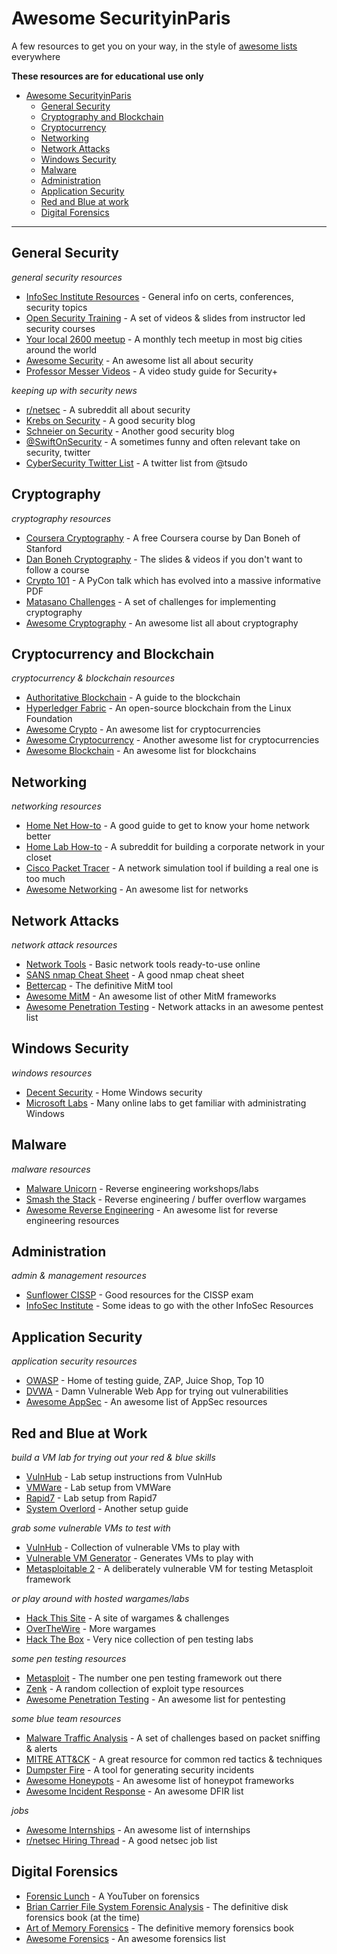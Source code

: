 # Awesome SecurityinParis

A few resources to get you on your way, in the style of [awesome lists](https://github.com/sindresorhus/awesome) everywhere

**These resources are for educational use only**

- [Awesome SecurityinParis](#awesome-securityinparis)
  -  [General Security](#general-security)
  -  [Cryptography and Blockchain](#cryptography-and-blockchain)
  -  [Cryptocurrency](#cryptocurrency)
  -  [Networking](#networking)
  -  [Network Attacks](#network-attacks)
  -  [Windows Security](#windows-security)
  -  [Malware](#malware)
  -  [Administration](#administration)
  -  [Application Security](#application-security)
  -  [Red and Blue at work](#red-and-blue-at-work)
  -  [Digital Forensics](#digital-forensics)
 
---
## General Security
*general security resources*

* [InfoSec Institute Resources](https://resources.infosecinstitute.com/) - General info on certs, conferences, security topics
* [Open Security Training](http://opensecuritytraining.info/) - A set of videos & slides from instructor led security courses
* [Your local 2600 meetup](https://www.2600.com/meetings/mtg.html) - A monthly tech meetup in most big cities around the world
* [Awesome Security](https://github.com/sbilly/awesome-security) - An awesome list all about security
* [Professor Messer Videos](https://www.youtube.com/playlist?list=PLG49S3nxzAnnVhoAaL4B6aMFDQ8_gdxAy) - A video study guide for Security+


*keeping up with security news*

* [r/netsec](https://www.reddit.com/r/netsec/) - A subreddit all about security
* [Krebs on Security](https://krebsonsecurity.com/) - A good security blog
* [Schneier on Security](https://www.schneier.com/) - Another good security blog
* [@SwiftOnSecurity](https://twitter.com/SwiftOnSecurity) - A sometimes funny and often relevant take on security, twitter
* [CyberSecurity Twitter List](https://mobile.twitter.com/tsudo/lists/tech-cybersecurity) - A twitter list from @tsudo

## Cryptography
*cryptography resources*

* [Coursera Cryptography](https://www.coursera.org/learn/crypto) - A free Coursera course by Dan Boneh of Stanford
* [Dan Boneh Cryptography](https://crypto.stanford.edu/~dabo/courses/OnlineCrypto/) - The slides & videos if you don't want to follow a course
* [Crypto 101](https://www.crypto101.io/) - A PyCon talk which has evolved into a massive informative PDF
* [Matasano Challenges](https://cryptopals.com/) - A set of challenges for implementing cryptography
* [Awesome Cryptography](https://github.com/sobolevn/awesome-cryptography) - An awesome list all about cryptography

## Cryptocurrency and Blockchain
*cryptocurrency & blockchain resources*

* [Authoritative Blockchain](https://www.freecodecamp.org/news/the-authoritative-guide-to-blockchain-development-855ab65b58bc/) - A guide to the blockchain
* [Hyperledger Fabric](https://hyperledger-fabric.readthedocs.io/en/latest/build_network.html) - An open-source blockchain from the Linux Foundation
* [Awesome Crypto](https://github.com/s6ruby/awesome-crypto) - An awesome list for cryptocurrencies
* [Awesome Cryptocurrency](https://github.com/cmahon/awesome-cryptocurrency) - Another awesome list for cryptocurrencies
* [Awesome Blockchain](https://github.com/openblockchains/awesome-blockchains) - An awesome list for blockchains

## Networking
*networking resources*

* [Home Net How-to](https://www.homenethowto.com/) - A good guide to get to know your home network better
* [Home Lab How-to](https://www.reddit.com/r/homelab/) - A subreddit for building a corporate network in your closet
* [Cisco Packet Tracer](https://www.netacad.com/courses/packet-tracer) - A network simulation tool if building a real one is too much
* [Awesome Networking](https://github.com/clowwindy/Awesome-Networking) - An awesome list for networks

## Network Attacks
*network attack resources*

* [Network Tools](https://network-tools.com/) - Basic network tools ready-to-use online
* [SANS nmap Cheat Sheet](https://pen-testing.sans.org/blog/2013/10/08/nmap-cheat-sheet-1-0/) - A good nmap cheat sheet
* [Bettercap](https://www.bettercap.org/) - The definitive MitM tool
* [Awesome MitM](https://github.com/Chan9390/Awesome-MitM) - An awesome list of other MitM frameworks
* [Awesome Penetration Testing](https://github.com/enaqx/awesome-pentest#network-tools) - Network attacks in an awesome pentest list

## Windows Security
*windows resources*

* [Decent Security](https://decentsecurity.com/) - Home Windows security
* [Microsoft Labs](https://www.microsoft.com/handsonlabs/SelfPacedLabs) - Many online labs to get familiar with administrating Windows

## Malware
*malware resources*

* [Malware Unicorn](https://malwareunicorn.org/) - Reverse engineering workshops/labs
* [Smash the Stack](http://smashthestack.org/) - Reverse engineering / buffer overflow wargames
* [Awesome Reverse Engineering](https://github.com/tylerha97/awesome-reversing) - An awesome list for reverse engineering resources

## Administration
*admin & management resources*

* [Sunflower CISSP](https://www.sunflower-cissp.com/) - Good resources for the CISSP exam
* [InfoSec Institute](https://www.infosecinstitute.com/roles/cybersecurity-manager/) - Some ideas to go with the other InfoSec Resources

## Application Security
*application security resources*

* [OWASP](https://www.owasp.org/index.php/Main_Page) - Home of testing guide, ZAP, Juice Shop, Top 10
* [DVWA](http://www.dvwa.co.uk/) - Damn Vulnerable Web App for trying out vulnerabilities
* [Awesome AppSec](https://github.com/paragonie/awesome-appsec) - An awesome list of AppSec resources

## Red and Blue at Work
*build a VM lab for trying out your red & blue skills*

* [VulnHub](https://www.vulnhub.com/lab/) - Lab setup instructions from VulnHub
* [VMWare](https://www.vmwareblog.org/build-home-lab-using-pc-part-1-esxi-6-7-u1/) - Lab setup from VMWare
* [Rapid7](https://kb.help.rapid7.com/docs/setting-up-a-penetration-testing-lab) - Lab setup from Rapid7
* [System Overlord](https://systemoverlord.com/2017/10/24/building-a-home-lab-for-offensive-security-basics.html) - Another setup guide

*grab some vulnerable VMs to test with*

* [VulnHub](https://www.vulnhub.com/) - Collection of vulnerable VMs to play with
* [Vulnerable VM Generator](https://github.com/cliffe/SecGen/) - Generates VMs to play with
* [Metasploitable 2](https://metasploit.help.rapid7.com/docs/metasploitable-2) - A deliberately vulnerable VM for testing Metasploit framework

*or play around with hosted wargames/labs*

* [Hack This Site](https://www.hackthissite.org/) - A site of wargames & challenges
* [OverTheWire](http://overthewire.org/wargames/) - More wargames
* [Hack The Box](https://www.hackthebox.eu/) - Very nice collection of pen testing labs

*some pen testing resources*

* [Metasploit](https://www.metasploit.com/) - The number one pen testing framework out there
* [Zenk](https://repo.zenk-security.com/) - A random collection of exploit type resources
* [Awesome Penetration Testing](https://github.com/enaqx/awesome-pentest) - An awesome list for pentesting

*some blue team resources*

* [Malware Traffic Analysis](https://www.malware-traffic-analysis.net/training-exercises.html) - A set of challenges based on packet sniffing & alerts
* [MITRE ATT&CK](https://attack.mitre.org/) - A great resource for common red tactics & techniques
* [Dumpster Fire](https://github.com/TryCatchHCF/DumpsterFire) - A tool for generating security incidents
* [Awesome Honeypots](https://github.com/paralax/awesome-honeypots) - An awesome list of honeypot frameworks
* [Awesome Incident Response](https://github.com/meirwah/awesome-incident-response) - An awesome DFIR list

*jobs*

* [Awesome Internships](https://github.com/paralax/awesome-cybersecurity-internships) - An awesome list of internships
* [r/netsec Hiring Thread](https://www.reddit.com/r/netsec/comments/c7pnkq/rnetsecs_q3_2019_information_security_hiring/) - A good netsec job list

## Digital Forensics

* [Forensic Lunch](https://www.youtube.com/user/LearnForensics/videos) - A YouTuber on forensics
* [Brian Carrier File System Forensic Analysis](http://www.campus64.com/digital_learning/data/cyber_forensics_essentials/info_file_system_forensic_analysis.pdf) - The definitive disk forensics book (at the time)
* [Art of Memory Forensics](https://www.memoryanalysis.net/amf) - The definitive memory forensics book
* [Awesome Forensics](https://github.com/Cugu/awesome-forensics) - An awesome forensics list
